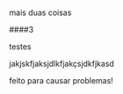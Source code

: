 ######

mais duas coisas

####3


testes




jakjskfjaksjdlkfjakçsjdkfjkasd



feito para causar problemas!
